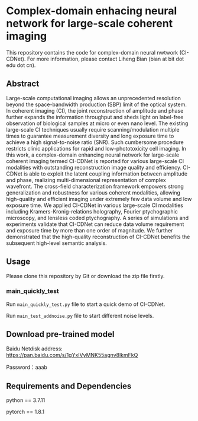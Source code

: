 # Complex-domain enhacing neural network for large-scale coherent imaging

This repository contains the code for complex-domain neural nwtwork (CI-CDNet). For more information, please contact Liheng Bian (bian at bit dot edu dot cn).

## Abstract
Large-scale computational imaging allows an unprecedented resolution beyond the space-bandwidth production (SBP) limit of the optical system. In coherent imaging (CI), the joint reconstruction of amplitude and phase further expands the information throughput and sheds light on label-free observation of biological samples at micro or even nano level. The existing large-scale CI techniques usually require scanning/modulation multiple times to guarantee measurement diversity and long exposure time to achieve a high signal-to-noise ratio (SNR). Such cumbersome procedure restricts clinic applications for rapid and low-phototoxicity cell imaging. In this work, a complex-domain enhancing neural network for large-scale coherent imaging termed CI-CDNet is reported for various large-scale CI modalities with outstanding reconstruction image quality and efficiency. CI-CDNet is able to exploit the latent coupling information between amplitude and phase, realizing multi-dimensional representation of complex wavefront. The cross-field characterization framework empowers strong generalization and robustness for various coherent modalities, allowing high-quality and efficient imaging under extremely few data volume and low exposure time. We applied CI-CDNet in various large-scale CI modalities including Kramers-Kronig-relations holography, Fourier ptychographic microscopy, and lensless coded ptychography. A series of simulations and experiments validate that CI-CDNet can reduce data volume requirement and exposure time by more than one order of magnitude. We further demonstrated that the high-quality reconstruction of CI-CDNet benefits the subsequent high-level semantic analysis.


## Usage

Please clone this repository by Git or download the zip file firstly. 

### main_quickly_test

Run `main_quickly_test.py` file to start a quick demo of CI-CDNet.

Run `main_test_addnoise.py` file to start different noise levels. 

## Download pre-trained model
Baidu Netdisk address:  https://pan.baidu.com/s/1gYxIVyMNK55agnv8lkmFkQ 

Password：aaab

## Requirements and Dependencies
python == 3.7.11

pytorch == 1.8.1

